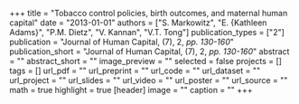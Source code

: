 +++
title = "Tobacco control policies, birth outcomes, and maternal human capital"
date = "2013-01-01"
authors = ["S. Markowitz", "E. {Kathleen Adams}", "P.M. Dietz", "V. Kannan", "V.T. Tong"]
publication_types = ["2"]
publication = "Journal of Human Capital, (7), 2, _pp. 130-160_"
publication_short = "Journal of Human Capital, (7), 2, _pp. 130-160_"
abstract = ""
abstract_short = ""
image_preview = ""
selected = false
projects = []
tags = []
url_pdf = ""
url_preprint = ""
url_code = ""
url_dataset = ""
url_project = ""
url_slides = ""
url_video = ""
url_poster = ""
url_source = ""
math = true
highlight = true
[header]
image = ""
caption = ""
+++
